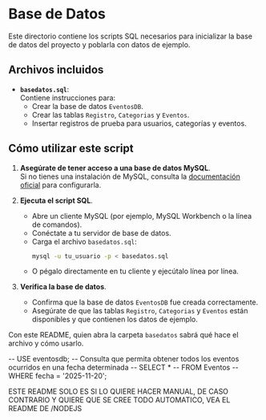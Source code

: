 # Base de Datos

Este directorio contiene los scripts SQL necesarios para inicializar la base de datos del proyecto y poblarla con datos de ejemplo.

## Archivos incluidos

- **`basedatos.sql`**:  
  Contiene instrucciones para:
  - Crear la base de datos `EventosDB`.
  - Crear las tablas `Registro`, `Categorias` y `Eventos`.
  - Insertar registros de prueba para usuarios, categorías y eventos.

## Cómo utilizar este script

1. **Asegúrate de tener acceso a una base de datos MySQL**.  
   Si no tienes una instalación de MySQL, consulta la [documentación oficial](https://dev.mysql.com/doc/) para configurarla.

2. **Ejecuta el script SQL**.  
   - Abre un cliente MySQL (por ejemplo, MySQL Workbench o la línea de comandos).
   - Conéctate a tu servidor de base de datos.
   - Carga el archivo `basedatos.sql`:
     ```bash
     mysql -u tu_usuario -p < basedatos.sql
     ```
   - O pégalo directamente en tu cliente y ejecútalo línea por línea.

3. **Verifica la base de datos**.  
   - Confirma que la base de datos `EventosDB` fue creada correctamente.
   - Asegúrate de que las tablas `Registro`, `Categorias` y `Eventos` están disponibles y que contienen los datos de ejemplo.

Con este README, quien abra la carpeta `basedatos` sabrá qué hace el archivo y cómo usarlo.


-- USE eventosdb;
-- Consulta que permita obtener todos los eventos ocurridos en una fecha determinada
-- SELECT * 
-- FROM Eventos 
-- WHERE fecha = '2025-11-20';



ESTE README SOLO ES SI LO QUIERE HACER MANUAL, DE CASO CONTRARIO Y QUIERE QUE SE CREE TODO AUTOMATICO, VEA EL README DE /NODEJS 